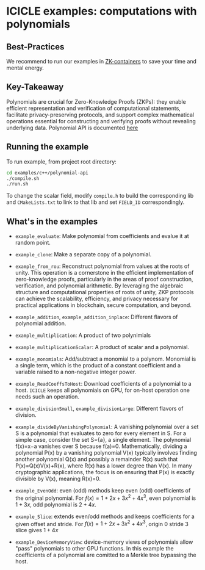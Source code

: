 # ICICLE examples: computations with polynomials

## Best-Practices

We recommend to run our examples in [ZK-containers](../../ZK-containers.md) to save your time and mental energy.

## Key-Takeaway

Polynomials are crucial for Zero-Knowledge Proofs (ZKPs): they enable efficient representation and verification of computational statements, facilitate privacy-preserving protocols, and support complex mathematical operations essential for constructing and verifying proofs without revealing underlying data. Polynomial API is documented [here](https://dev.ingonyama.com/icicle/polynomials/overview)

## Running the example

To run example, from project root directory:

```sh
cd examples/c++/polynomial-api
./compile.sh
./run.sh
```

To change the scalar field, modify `compile.h` to build the corresponding lib and `CMakeLists.txt` to link to that lib and set `FIELD_ID` correspondingly.

## What's in the examples

- `example_evaluate`: Make polynomial from coefficients and evalue it at random point.

- `example_clone`: Make a separate copy of a polynomial.

- `example_from_rou`: Reconstruct polynomial from values at the roots of unity. This operation is a cornerstone in the efficient implementation of zero-knowledge proofs, particularly in the areas of proof construction, verification, and polynomial arithmetic. By leveraging the algebraic structure and computational properties of roots of unity, ZKP protocols can achieve the scalability, efficiency, and privacy necessary for practical applications in blockchain, secure computation, and beyond.

- `example_addition`, `example_addition_inplace`: Different flavors of polynomial addition.

- `example_multiplication`: A product of two polynimials

- `example_multiplicationScalar`: A product of scalar and a polynomial.

- `example_monomials`: Add/subtract a monomial to a polynom. Monomial is a single term, which is the product of a constant coefficient and a variable raised to a non-negative integer power.

- `example_ReadCoeffsToHost`: Download coefficients of a polynomial to a host. `ICICLE` keeps all polynomials on GPU, for on-host operation one needs such an operation.

- `example_divisionSmall`, `example_divisionLarge`: Different flavors of division.

- `example_divideByVanishingPolynomial`: A vanishing polynomial over a set S is a polynomial that evaluates to zero for every element in S. For a simple case, consider the set S={a}, a single element. The polynomial f(x)=x−a vanishes over S because f(a)=0. Mathematically, dividing a polynomial P(x) by a vanishing polynomial V(x) typically involves finding another polynomial Q(x) and possibly a remainder R(x) such that P(x)=Q(x)V(x)+R(x), where R(x) has a lower degree than V(x). In many cryptographic applications, the focus is on ensuring that P(x) is exactly divisible by V(x), meaning R(x)=0.

- `example_EvenOdd`: even (odd) methods keep even (odd) coefficients of the original polynomial. For $f(x) = 1+2x+3x^2+4x^3$, even polynomial is $1+3x$, odd polynomial is $2+4x$.

- `example_Slice`: extends even/odd methods and keeps coefficients for a given offset and stride. For $f(x) = 1+2x+3x^2+4x^3$, origin 0 stride 3 slice gives $1+4x$

- `example_DeviceMemoryView`: device-memory views of polynomials allow "pass" polynomials to other GPU functions. In this example the coefficients of a polynomial are comitted to a Merkle tree bypassing the host.

